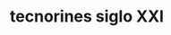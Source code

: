 ---
title: "tecnorines siglo XXI"
url: /puerto-la-cruz/tecnorines-siglo-xxi/
shop: Autowerkstatt
---